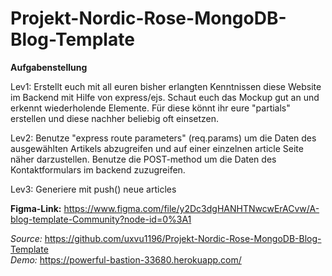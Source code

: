 # Projekt-Nordic-Rose-MongoDB-Blog-Template

**Aufgabenstellung**

Lev1:
Erstellt euch mit all euren bisher erlangten Kenntnissen diese Website im Backend mit Hilfe von express/ejs.
Schaut euch das Mockup gut an und erkennt wiederholende Elemente. Für diese könnt ihr eure "partials" erstellen und diese nachher beliebig oft einsetzen.

Lev2:
Benutze "express route parameters" (req.params) um die Daten des ausgewählten Artikels abzugreifen und auf einer einzelnen article Seite näher darzustellen.
Benutze die POST-method um die Daten des Kontaktformulars im backend zuzugreifen.

Lev3:
Generiere mit push() neue articles


**Figma-Link:** 
https://www.figma.com/file/y2Dc3dgHANHTNwcwErACvw/A-blog-template-Community?node-id=0%3A1


_Source:_ https://github.com/uxvu1196/Projekt-Nordic-Rose-MongoDB-Blog-Template <br/>
_Demo:_ https://powerful-bastion-33680.herokuapp.com/

